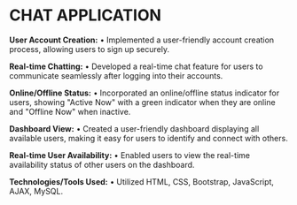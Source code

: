 <h1 > CHAT APPLICATION </h1>

**User Account Creation:**
•	Implemented a user-friendly account creation process, allowing users to sign up securely.

**Real-time Chatting:**
•	Developed a real-time chat feature for users to communicate seamlessly after logging into their accounts.

**Online/Offline Status:**
•	Incorporated an online/offline status indicator for users, showing "Active Now" with a green indicator when they are online and "Offline Now" when inactive.

**Dashboard View:**
•	Created a user-friendly dashboard displaying all available users, making it easy for users to identify and connect with others.

**Real-time User Availability:**
•	Enabled users to view the real-time availability status of other users on the dashboard.

**Technologies/Tools Used:**
•	Utilized HTML, CSS, Bootstrap, JavaScript, AJAX, MySQL.

